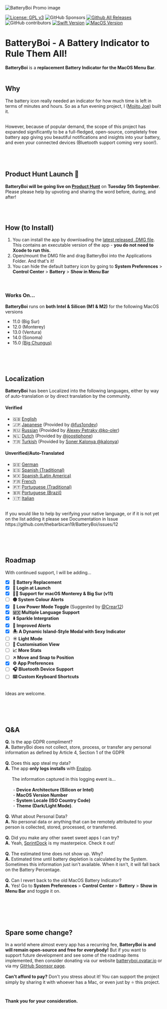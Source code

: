 
![BatteryBoi Promo image](https://pub-3d59231d7ecc43e7af32a82026f9e071.r2.dev/BatteryBoi%20Poster.jpg)

[![License: GPL v3](https://img.shields.io/badge/License-GPLv3-blue.svg)](https://www.gnu.org/licenses/gpl-3.0)
![GitHub Sponsors](https://img.shields.io/github/sponsors/thebarbican19)
[![Github All Releases](https://img.shields.io/github/downloads/thebarbican19/BatteryBoi/total.svg)]()
![GitHub contributors](https://img.shields.io/github/contributors/thebarbican19/BatteryBoi)
[![Swift Version](https://img.shields.io/badge/Swift-5.x-orange.svg)]()
[![MacOS Version](https://img.shields.io/badge/Supported%20Version-v11.0,%20v12.0,%20v13.0,%20v14.0+-orange)]()

# BatteryBoi - A Battery Indicator to Rule Them All!
**BatteryBoi** is a **replacement Battery Indicator for the MacOS Menu Bar**. <br><br>

## Why
The battery icon really needed an indicator for how much time is left in terms of minutes and hours. So as a fun evening project, I ([Mojito Joe](https://twitter.com/mistermeenr)) built it. 

<br>
However, because of popular demand, the scope of this project has expanded significantly to be a full-fledged, open-source, completely free battery app giving you beautiful notifications and insights into your battery, and even your connected devices (Bluetooth support coming very soon!).<br><br><br>
<br>

## Product Hunt Launch 🚀
**BatteryBoi will be going live on [Product Hunt](https://www.producthunt.com/products/batteryboi)** on **Tuesday 5th September**. Please please help by upvoting and sharing the word before, during, and after! 

<br><br>

## How (to Install)

1. You can install the app by downloading the [latest released .DMG file](https://github.com/thebarbican19/BatteryBoi/releases/). This contains an executable version of the app - **you do not need to Xcode to run this.**
2. Open/mount the DMG file and drag BatteryBoi into the Applications Folder. And that's it!
3. You can hide the default battery icon by going to **System Preferences** > **Control Center** > **Battery** > **Show in Menu Bar**
<br><br><br>

### Works On...
**BatteryBoi** runs on **both Intel & Silicon (M1 & M2)** for the following MacOS versions
- 11.0 (Big Sur)
- 12.0 (Monterey)
- 13.0 (Ventura)
- 14.0 (Sonoma)
- 15.0 [(Big Chungus)](https://twitter.com/mistermeenr/status/1643378900313964544?s=20)

<br><br><br>

## Localization
**BatteryBoi** has been Localized into the following languages, either by way of auto-translation or by direct translation by the community.

#### Verified
- 🇬🇧 [English](https://github.com/thebarbican19/BatteryBoi/tree/main/BatteryBoi/Other/Localization/en.lproj/LocalizableMain.strings)
- 🇯🇵 [Japanese](https://github.com/thebarbican19/BatteryBoi/tree/main/BatteryBoi/Other/Localization/ja.lproj/LocalizableMain.strings) (Provided by [@fus1ondev](https://github.com/fus1ondev))
- 🇷🇺 [Russian](https://github.com/thebarbican19/BatteryBoi/tree/main/BatteryBoi/Other/Localization/ru.lproj/LocalizableMain.strings) (Provided by [Alexey Petraky @ko-oler](https://github.com/ko-oler))
- 🇳🇱 [Dutch](https://github.com/thebarbican19/BatteryBoi/tree/main/BatteryBoi/Other/Localization/nl.lproj/LocalizableMain.strings) (Provided by [@joostiphone](https://github.com/joostiphone))
- 🇹🇷 [Turkish](https://github.com/thebarbican19/BatteryBoi/tree/main/BatteryBoi/Other/Localization/tr.lproj/LocalizableMain.strings) (Provided by [Soner Kalonya @kalonya](https://github.com/kalonya))

#### Unverified/Auto-Translated
- 🇩🇪 [German](https://github.com/thebarbican19/BatteryBoi/tree/main/BatteryBoi/Other/Localization/de.lproj/LocalizableMain.strings)
- 🇪🇸 [Spanish (Traditional)](https://github.com/thebarbican19/BatteryBoi/tree/main/BatteryBoi/Other/Localization/en.lproj/LocalizableMain.strings)
- 🇲🇽 [Spanish (Latin America)](https://github.com/thebarbican19/BatteryBoi/tree/main/BatteryBoi/Other/Localization/es-419.lproj/LocalizableMain.strings)
- 🇫🇷 [French](https://github.com/thebarbican19/BatteryBoi/tree/main/BatteryBoi/Other/Localization/fr.lproj/LocalizableMain.strings)
- 🇵🇹 [Portuguese (Traditional)](https://github.com/thebarbican19/BatteryBoi/tree/main/BatteryBoi/Other/Localization/pt-PT.lproj/LocalizableMain.strings)
- 🇧🇷 [Portuguese (Brazil)](https://github.com/thebarbican19/BatteryBoi/tree/main/BatteryBoi/Other/Localization/pt-BR.lproj/LocalizableMain.strings)
- 🇮🇹 [Italian](https://github.com/thebarbican19/BatteryBoi/tree/main/BatteryBoi/Other/Localization/it.lproj/LocalizableMain.strings)

<br>
If you would like to help by verifying your native language, or if it is not yet on the list adding it please see Documentation in Issue https://github.com/thebarbican19/BatteryBoi/issues/12



<br><br><br>
## Roadmap
With continued support, I will be adding...

- [X] **🔋 Battery Replacement**
- [x] **🚀 Login at Launch**
- [x] **👴🏻 Support for macOS Monterey & Big Sur (v11)**
- [ ] **🟡 System Colour Alerts**
- [x] **🪫 Low Power Mode Toggle** (Suggested by [@Crear12](https://github.com/Crear12))
- [x] **🇲🇽 Multiple Language Support**
- [x] **⬇️ Sparkle Intergration**
- [x] **🚨 Improved Alerts**
- [x] **🏝️ A Dynamic Island-Style Modal with Sexy Indicator**
- [ ] **☀️ Light Mode**
- [ ] **🎨 Customisation View**
- [ ] **📈 More Stats**
- [ ] **↗️ Move and Snap to Position**
- [x] **⚙️ App Preferences**
- [ ] **🎧 Bluetooth Device Support**
- [ ] **⌨️ Custom Keyboard Shortcuts**

<br>Ideas are welcome. 

<br><br><br>

## Q&A
**Q.** Is the app GDPR compliment?<br>
**A.** BatteryBoi does not collect, store, process, or transfer any personal information as defined by Article 4, Section 1 of the GDPR
<br><br>
**Q.** Does this app steal my data? <br>
**A.** The app **only logs installs** with [Enalog](https://github.com/thebarbican19/EnalogSwift). <br><br>&ensp;&ensp;&ensp;The information captured in this logging event is... <br><br>&ensp;&ensp;&ensp; - **Device Architecture (Silicon or Intel)** <br>
&ensp;&ensp;&ensp; - **MacOS Version Number**<br>
&ensp;&ensp;&ensp; - **System Locale (ISO Country Code)** <br>
&ensp;&ensp;&ensp; - **Theme (Dark/Light Mode)**. 
<br><br>
**Q.** What about Personal Data? <br>
**A.** No personal data or anything that can be remotely attributed to your person is collected, stored, processed, or transferred. 
<br><br>
**Q.** Did you make any other sweet sweet apps I can try? <br>
**A.** Yeah, [SprintDock](https://sprintdock.app) is my masterpeice. Check it out!
<br><br>
**Q.** The estimated time does not show up. Why? <br>
**A.** Estimated time until battery depletion is calculated by the System. Sometimes this information just isn't available. When it isn't, it will fall back on the Battery Percentage. 
<br><br>
**Q.** Can I revert back to the old MacOS Battery Indicator?<br>
**A.** Yes! Go to **System Preferences** > **Control Center** > **Battery** > **Show in Menu Bar** and toggle it on. 
<br><br>

<br><br><br>

## Spare some change?
In a world where almost every app has a recurring fee, **BatteryBoi is and will remain open-source and free for everybody!** But if you want to support future development and see some of the roadmap items implemented, then consider donating via our website [batteryboi.ovatar.io](https://batteryboi.ovatar.io/) or via  my [GitHub Sponsor page](https://github.com/sponsors/thebarbican19).
<br><br>
**Can't afford to pay?** Don't you stress about it! You can support the project simply by sharing it with whoever has a Mac, or even just by ⭐️ this project.
<br><br>

#### Thank you for your consideration.
